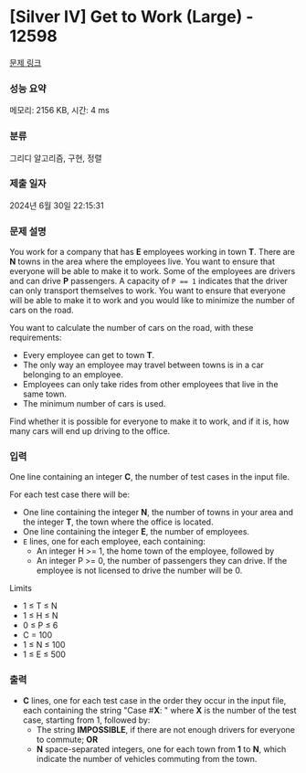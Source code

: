 # [Silver IV] Get to Work (Large) - 12598 

[문제 링크](https://www.acmicpc.net/problem/12598) 

### 성능 요약

메모리: 2156 KB, 시간: 4 ms

### 분류

그리디 알고리즘, 구현, 정렬

### 제출 일자

2024년 6월 30일 22:15:31

### 문제 설명

<p>You work for a company that has <strong>E</strong> employees working in town <strong>T</strong>. There are <strong>N</strong> towns in the area where the employees live. You want to ensure that everyone will be able to make it to work. Some of the employees are drivers and can drive <strong>P</strong> passengers. A capacity of <code>P == 1</code> indicates that the driver can only transport themselves to work. You want to ensure that everyone will be able to make it to work and you would like to minimize the number of cars on the road.</p>

<p>You want to calculate the number of cars on the road, with these requirements:</p>

<ul>
	<li>Every employee can get to town <strong>T</strong>.</li>
	<li>The only way an employee may travel between towns is in a car belonging to an employee.</li>
	<li>Employees can only take rides from other employees that live in the same town.</li>
	<li>The minimum number of cars is used.</li>
</ul>

<p>Find whether it is possible for everyone to make it to work, and if it is, how many cars will end up driving to the office.</p>

### 입력 

 <p>One line containing an integer <strong>C</strong>, the number of test cases in the input file.</p>

<p>For each test case there will be:</p>

<ul>
	<li>One line containing the integer <strong>N</strong>, the number of towns in your area and the integer <strong>T</strong>, the town where the office is located.</li>
	<li>One line containing the integer <strong>E</strong>, the number of employees.</li>
	<li><code>E</code> lines, one for each employee, each containing:
	<ul>
		<li>An integer H >= 1, the home town of the employee, followed by</li>
		<li>An integer P >= 0, the number of passengers they can drive. If the employee is not licensed to drive the number will be 0.</li>
	</ul>
	</li>
</ul>

<p>Limits</p>

<ul>
	<li>1 ≤ T ≤ N</li>
	<li>1 ≤ H ≤ N</li>
	<li>0 ≤ P ≤ 6</li>
	<li>C = 100</li>
	<li>1 ≤ N ≤ 100</li>
	<li>1 ≤ E ≤ 500</li>
</ul>

### 출력 

 <ul>
	<li><strong>C</strong> lines, one for each test case in the order they occur in the input file, each containing the string "Case #<strong>X</strong>: " where <strong>X</strong> is the number of the test case, starting from 1, followed by:
	<ul>
		<li>The string <strong>IMPOSSIBLE</strong>, if there are not enough drivers for everyone to commute; <strong>OR</strong></li>
		<li><strong>N</strong> space-separated integers, one for each town from <strong>1</strong> to <strong>N</strong>, which indicate the number of vehicles commuting from the town.</li>
	</ul>
	</li>
</ul>

